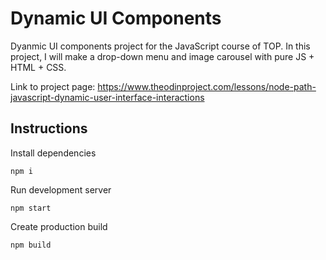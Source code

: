 # Dynamic UI Components

Dyanmic UI components project for the JavaScript course of TOP. In this project, I will make a drop-down menu and image carousel with pure JS + HTML + CSS.

Link to project page: https://www.theodinproject.com/lessons/node-path-javascript-dynamic-user-interface-interactions

## Instructions

Install dependencies

```
npm i
```

Run development server

```
npm start
```

Create production build

```
npm build
```
